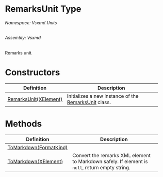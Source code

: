 <a name='T-Vsxmd-Units-RemarksUnit'></a>
# RemarksUnit Type

###### Namespace:  Vsxmd.Units

###### Assembly:  Vsxmd

Remarks unit.

# Constructors

| Definition | Description |
|-|-|
| [RemarksUnit(XElement)](Constructors/Constructors.md) | Initializes a new instance of the [RemarksUnit](#) class. |

# Methods

| Definition | Description |
|-|-|
| [ToMarkdown(FormatKind)](Methods/ToMarkdown.md) |  |
| [ToMarkdown(XElement)](Methods/ToMarkdown.md) | Convert the remarks XML element to Markdown safely. If element is `null`, return empty string. |
